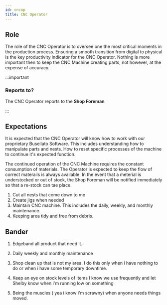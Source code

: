 ```yaml
---
id: cncop
title: CNC Operator
---
```


## Role

The role of the CNC Operator is to oversee one the most critical moments in the production process. Ensuring a smooth transition from digital to physical is the key productivity indicator for the CNC Operator. Nothing is more important then to keep the CNC Machine creating parts, not however, at the expense of accuracy.

:::important

### Reports to?

The CNC Operator reports to the **Shop Foreman**

:::

## Expectations

It is expected that the CNC Operator will know how to work with our proprietary Busellato Software. This includes understanding how to manipulate parts and nests. How to reset specific processes of the machine to continue it's expected function.

The continued operation of the CNC Machine requires the constant consumption of materials. The Operator is expected to keep the flow of correct materails is always available. In the event that a meterial is understocked or out of stock, the Shop Foreman will be notified immediately so that a re-stock can tae place.

1. Cut all nests that come down to me
2. Create jigs when needed
3. Maintain CNC machine.   This includes the daily, weekly, and monthly maintenance.
4. Keeping area tidy and free from debris.

## Bander
1. Edgeband all product that need it.
2. Daily weekly and monthly maintenance

1. Shop clean up that is not my area.   I do this only when i have nothing to do or when i have some temporary downtime.
2. Keep an eye on stock levels of items I know we use frequently and let Shelby know when i'm running low on something
3. Being the muscles ( yea i know i'm scrawny) when anyone needs things moved.